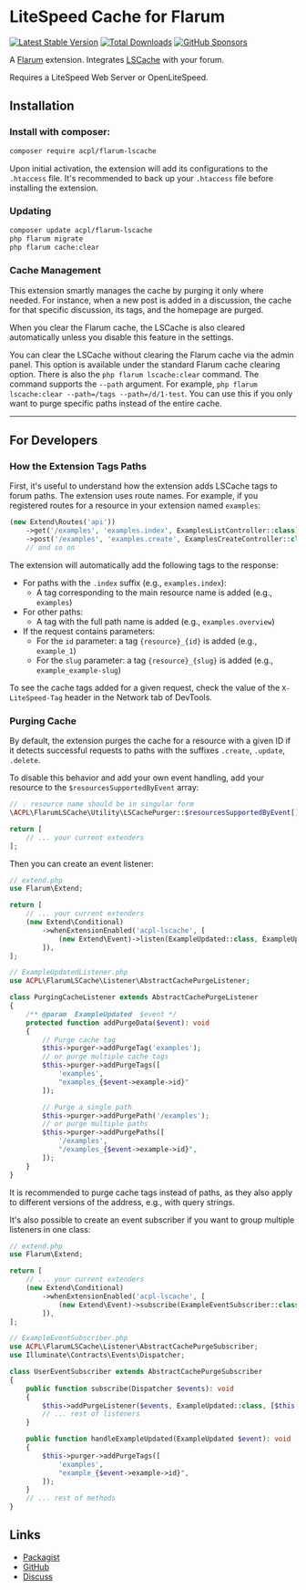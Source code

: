 # LiteSpeed Cache for Flarum


[![Latest Stable Version](https://img.shields.io/packagist/v/acpl/flarum-lscache)](https://packagist.org/packages/acpl/flarum-lscache) [![Total Downloads](https://img.shields.io/packagist/dt/acpl/flarum-lscache.svg)](https://packagist.org/packages/acpl/flarum-lscache) [![GitHub Sponsors](https://img.shields.io/badge/Donate-%E2%9D%A4-%23db61a2.svg?&logo=github&logoColor=white&labelColor=181717)](https://github.com/android-com-pl/flarum-lscache?sponsor=1)

A [Flarum](http://flarum.org) extension. Integrates [LSCache](https://lscache.io/) with your forum.

Requires a LiteSpeed Web Server or OpenLiteSpeed.

## Installation

### Install with composer:

```sh
composer require acpl/flarum-lscache
```

Upon initial activation, the extension will add its configurations to the `.htaccess` file.
It's recommended to back up your `.htaccess` file before installing the extension.

### Updating

```sh
composer update acpl/flarum-lscache
php flarum migrate
php flarum cache:clear
```

### Cache Management

This extension smartly manages the cache by purging it only where needed. For instance, when a new post is added in a discussion, the cache for that specific discussion, its tags, and the homepage are purged.

When you clear the Flarum cache, the LSCache is also cleared automatically unless you disable this feature in the settings.

You can clear the LSCache without clearing the Flarum cache via the admin panel. This option is available under the standard Flarum cache clearing option. There is also the `php flarum lscache:clear` command. The command supports the `--path` argument. For example, `php flarum lscache:clear --path=/tags --path=/d/1-test`. You can use this if you only want to purge specific paths instead of the entire cache.

---

## For Developers

### How the Extension Tags Paths

First, it's useful to understand how the extension adds LSCache tags to forum paths.
The extension uses route names. For example, if you registered routes for a resource in your extension named `examples`:

```php
(new Extend\Routes('api'))
    ->get('/examples', 'examples.index', ExamplesListController::class)
    ->post('/examples', 'examples.create', ExamplesCreateController::class)
    // and so on
```

The extension will automatically add the following tags to the response:
- For paths with the `.index` suffix (e.g., `examples.index`):
  - A tag corresponding to the main resource name is added (e.g., `examples`)
- For other paths:
  - A tag with the full path name is added (e.g., `examples.overview`)
- If the request contains parameters:
  - For the `id` parameter: a tag `{resource}_{id}` is added (e.g., `example_1`)
  - For the `slug` parameter: a tag `{resource}_{slug}` is added (e.g., `example_example-slug`)

To see the cache tags added for a given request, check the value of the `X-LiteSpeed-Tag` header in the Network tab of DevTools.

### Purging Cache

By default, the extension purges the cache for a resource with a given ID if it detects successful requests to paths with the suffixes `.create`, `.update`, `.delete`.

To disable this behavior and add your own event handling, add your resource to the `$resourcesSupportedByEvent` array:

```php
// 💡 resource name should be in singular form
\ACPL\FlarumLSCache\Utility\LSCachePurger::$resourcesSupportedByEvent[] = 'example'

return [
    // ... your current extenders
];
```

Then you can create an event listener:

```php
// extend.php
use Flarum\Extend;

return [
    // ... your current extenders
    (new Extend\Conditional)
        ->whenExtensionEnabled('acpl-lscache', [
            (new Extend\Event)->listen(ExampleUpdated::class, ExampleUpdatedListener::class)
        ]),
];
```

```php
// ExampleUpdatedListener.php
use ACPL\FlarumLSCache\Listener\AbstractCachePurgeListener;

class PurgingCacheListener extends AbstractCachePurgeListener
{
    /** @param  ExampleUpdated  $event */
    protected function addPurgeData($event): void  
    {
        // Purge cache tag
        $this->purger->addPurgeTag('examples');
        // or purge multiple cache tags
        $this->purger->addPurgeTags([
            'examples',
            "examples_{$event->example->id}"
        ]);

        // Purge a single path
        $this->purger->addPurgePath('/examples');
        // or purge multiple paths
        $this->purger->addPurgePaths([
            '/examples',
            "/examples_{$event->example->id}",
        ]);
    }
}
```

It is recommended to purge cache tags instead of paths, as they also apply to different versions of the address, e.g., with query strings.

It's also possible to create an event subscriber if you want to group multiple listeners in one class:

```php
// extend.php
use Flarum\Extend;

return [
    // ... your current extenders
    (new Extend\Conditional)
        ->whenExtensionEnabled('acpl-lscache', [
            (new Extend\Event)->subscribe(ExampleEventSubscriber::class),
        ]),
];
```

```php
// ExampleEventSubscriber.php
use ACPL\FlarumLSCache\Listener\AbstractCachePurgeSubscriber;
use Illuminate\Contracts\Events\Dispatcher;

class UserEventSubscriber extends AbstractCachePurgeSubscriber
{
    public function subscribe(Dispatcher $events): void
    {
        $this->addPurgeListener($events, ExampleUpdated::class, [$this, 'handleExampleUpdated']);
        // ... rest of listeners
    }

    public function handleExampleUpdated(ExampleUpdated $event): void
    {
        $this->purger->addPurgeTags([
            'examples',
            "example_{$event->example->id}",
        ]);
    }
    // ... rest of methods
}
```

## Links

- [Packagist](https://packagist.org/packages/acpl/flarum-lscache)
- [GitHub](https://github.com/android-com-pl/flarum-lscache)
- [Discuss](https://discuss.flarum.org/d/29475)
